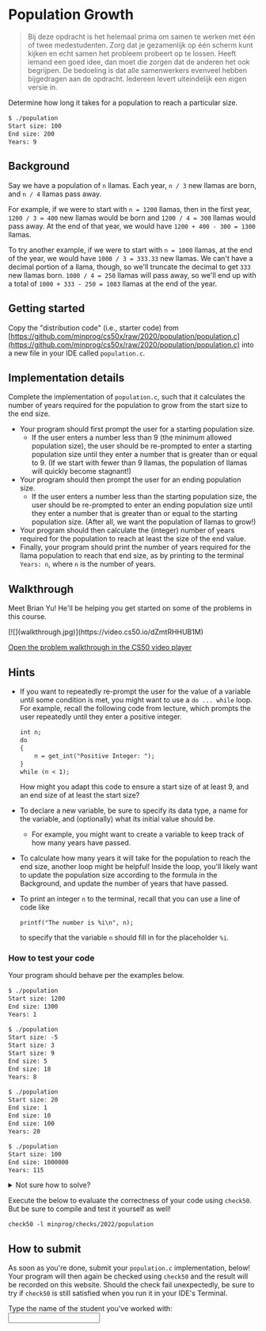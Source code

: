 # Population Growth

> Bij deze opdracht is het helemaal prima om samen te werken met één of twee medestudenten. Zorg dat je gezamenlijk op één scherm kunt kijken en echt samen het probleem probeert op te lossen. Heeft iemand een goed idee, dan moet die zorgen dat de anderen het ook begrijpen. De bedoeling is dat alle samenwerkers evenveel hebben bijgedragen aan de opdracht. Iedereen levert uiteindelijk een eigen versie in.

Determine how long it takes for a population to reach a particular size.

    $ ./population
    Start size: 100
    End size: 200
    Years: 9

## Background

Say we have a population of `n` llamas. Each year, `n / 3` new llamas are born, and `n / 4` llamas pass away.

For example, if we were to start with `n = 1200` llamas, then in the first year, `1200 / 3 = 400` new llamas would be born and `1200 / 4 = 300` llamas would pass away. At the end of that year, we would have `1200 + 400 - 300 = 1300` llamas.

To try another example, if we were to start with `n = 1000` llamas, at the end of the year, we would have `1000 / 3 = 333.33` new llamas. We can't have a decimal portion of a llama, though, so we'll truncate the decimal to get `333` new llamas born. `1000 / 4 = 250` llamas will pass away, so we'll end up with a total of `1000 + 333 - 250 = 1083` llamas at the end of the year.

## Getting started

Copy the "distribution code" (i.e., starter code) from [https://github.com/minprog/cs50x/raw/2020/population/population.c](https://github.com/minprog/cs50x/raw/2020/population/population.c) into a new file in your IDE called `population.c`.

## Implementation details

Complete the implementation of `population.c`, such that it calculates the number of years required for the population to grow from the start size to the end size.

- Your program should first prompt the user for a starting population size.
  - If the user enters a number less than 9 (the minimum allowed population size), the user should be re-prompted to enter a starting population size until they enter a number that is greater than or equal to 9\. (If we start with fewer than 9 llamas, the population of llamas will quickly become stagnant!)
- Your program should then prompt the user for an ending population size.
  - If the user enters a number less than the starting population size, the user should be re-prompted to enter an ending population size until they enter a number that is greater than or equal to the starting population size. (After all, we want the population of llamas to grow!)
- Your program should then calculate the (integer) number of years required for the population to reach at least the size of the end value.
- Finally, your program should print the number of years required for the llama population to reach that end size, as by printing to the terminal `Years: n`, where `n` is the number of years.

## Walkthrough

Meet Brian Yu! He'll be helping you get started on some of the problems in this course.

<div markdown="1" class="extend">
[![](walkthrough.jpg)](https://video.cs50.io/dZmtRHHUB1M)
</div>

[Open the problem walkthrough in the CS50 video player](https://video.cs50.io/dZmtRHHUB1M)

## Hints

- If you want to repeatedly re-prompt the user for the value of a variable until some condition is met, you might want to use a `do ... while` loop. For example, recall the following code from lecture, which prompts the user repeatedly until they enter a positive integer.

      int n;
      do
      {
          n = get_int("Positive Integer: ");
      }
      while (n < 1);

  How might you adapt this code to ensure a start size of at least 9, and an end size of at least the start size?

- To declare a new variable, be sure to specify its data type, a name for the variable, and (optionally) what its initial value should be.

  - For example, you might want to create a variable to keep track of how many years have passed.

- To calculate how many years it will take for the population to reach the end size, another loop might be helpful! Inside the loop, you'll likely want to update the population size according to the formula in the Background, and update the number of years that have passed.

- To print an integer `n` to the terminal, recall that you can use a line of code like

      printf("The number is %i\n", n);

  to specify that the variable `n` should fill in for the placeholder `%i`.

### How to test your code

Your program should behave per the examples below.

```
$ ./population
Start size: 1200
End size: 1300
Years: 1
```

```
$ ./population
Start size: -5
Start size: 3
Start size: 9
End size: 5
End size: 18
Years: 8
```

```
$ ./population
Start size: 20
End size: 1
End size: 10
End size: 100
Years: 20
```

```
$ ./population
Start size: 100
End size: 1000000
Years: 115
```

<details markdown="1"><summary markdown="span">Not sure how to solve?</summary>

<div markdown="1" class="extend">
[![](solving.jpg)](https://video.cs50.io/2CcqQnLbGOE)
</div>

[Open the solution walkthrough in the CS50 video player](https://video.cs50.io/2CcqQnLbGOE)

</details>

Execute the below to evaluate the correctness of your code using `check50`. But be sure to compile and test it yourself as well!

    check50 -l minprog/checks/2022/population

## How to submit

As soon as you're done, submit your `population.c` implementation, below! Your program will then again be checked using `check50` and the result will be recorded on this website. Should the check fail unexpectedly, be sure to try if `check50` is still satisfied when you run it in your IDE's Terminal.

Type the name of the student you've worked with: <input name="form[samengewerkt]" type="text" required>
